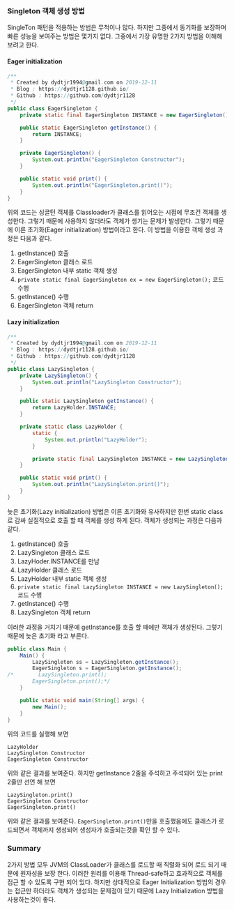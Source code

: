 
### Singleton 객체 생성 방법

SingleTon 패턴을 적용하는 방법은 무척이나 많다. 하지만 그중에서 동기화를 보장하며 빠른 성능을 보여주는 방법은 몇가지 없다. 그중에서 가장 유명한 2가지 방법을 이해해 보려고 한다.

#### Eager initialization

```java
/**
 * Created by dydtjr1994@gmail.com on 2019-12-11
 * Blog : https://dydtjr1128.github.io/
 * Github : https://github.com/dydtjr1128
 */
public class EagerSingleton {
    private static final EagerSingleton INSTANCE = new EagerSingleton();

    public static EagerSingleton getInstance() {
        return INSTANCE;
    }

    private EagerSingleton() {
        System.out.println("EagerSingleton Constructor");
    }

    public static void print() {
        System.out.println("EagerSingleton.print()");
    }
}
```

위의 코드는 싱글턴 객체를 Classloader가 클래스를 읽어오는 시점에 무조건 객체를 생성한다. 그렇기 때문에 사용하지 않더라도 객체가 생기는 문제가 발생한다.
그렇기 때문에 이른 초기화(Eager initialization) 방법이라고 한다.
이 방법을 이용한 객체 생성 과정은 다음과 같다.

1. getInstance() 호출
2. EagerSingleton 클래스 로드
3. EagerSingleton 내부 static 객체 생성
4. `private static final EagerSingleton ex = new EagerSingleton();` 코드 수행
5. getInstance() 수행
6. EagerSingleton 객체 return

#### Lazy initialization

```java
/**
 * Created by dydtjr1994@gmail.com on 2019-12-11
 * Blog : https://dydtjr1128.github.io/
 * Github : https://github.com/dydtjr1128
 */
public class LazySingleton {
    private LazySingleton() {
        System.out.println("LazySingleton Constructor");
    }

    public static LazySingleton getInstance() {
        return LazyHolder.INSTANCE;
    }

    private static class LazyHolder {
        static {
            System.out.println("LazyHolder");
        }

        private static final LazySingleton INSTANCE = new LazySingleton();
    }

    public static void print() {
        System.out.println("LazySingleton.print()");
    }
}
``` 

늦은 초기화(Lazy initialization) 방법은 이른 초기화와 유사하지만 한번 static class로 감싸 실질적으로 호출 할 때 객체를 생성 하게 된다.
객체가 생성되는 과정은 다음과 같다.

1. getInstance() 호출
2. LazySingleton 클래스 로드
2. LazyHoder.INSTANCE를 만남
3. LazyHolder 클래스 로드
4. LazyHolder 내부 static 객체 생성
5. `private static final LazySingleton INSTANCE = new LazySingleton();` 코드 수행
6. getInstance() 수행
7. LazySingleton 객체 return

이러한 과정을 거치기 때문에 getInstance를 호출 할 때에만 객체가 생성된다. 그렇기 때문에 늦은 초기화 라고 부른다.

```java
public class Main {
    Main() {
        LazySingleton ss = LazySingleton.getInstance();
        EagerSingleton s = EagerSingleton.getInstance();
/*        LazySingleton.print();
        EagerSingleton.print();*/
    }

    public static void main(String[] args) {
        new Main();
    }
}
```

위의 코드를 실행해 보면

```result
LazyHolder
LazySingleton Constructor
EagerSingleton Constructor
```
위와 같은 결과를 보여준다. 하지만 getInstance 2줄을 주석하고 주석되어 있는 print 2줄만 선언 해 보면
```result
LazySingleton.print()
EagerSingleton Constructor
EagerSingleton.print()
```
위와 같은 결과를 보여준다. `EagerSingleton.print()`만을 호출했음에도 클래스가 로드되면서 객체까지 생성되어 생성자가 호출되는것을 확인 할 수 있다.

### Summary

2가지 방법 모두 JVM의 ClassLoader가 클래스를 로드할 때 직렬화 되어 로드 되기 때문에 원자성을 보장 한다. 이러한 원리를 이용해 Thread-safe하고 효과적으로 객체를 접근 할 수 있도록 구현 되어 있다.
하지만 상대적으로 Eager Initialization 방법의 경우는 접근만 하더라도 객체가 생성되는 문제점이 있기 때문에 Lazy Initialization 방법을 사용하는것이 좋다. 



